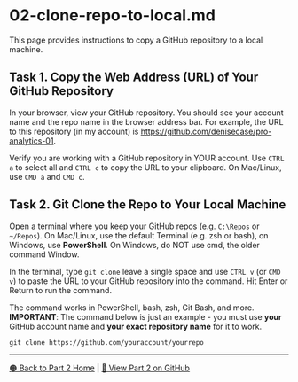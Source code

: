 # 02-clone-repo-to-local.md

This page provides instructions to copy a GitHub repository to a local machine.

## Task 1. Copy the Web Address (URL) of Your GitHub Repository

In your browser, view your GitHub repository.
You should see your account name and the repo name in the browser address bar.
For example, the URL to this repository (in my account) is <https://github.com/denisecase/pro-analytics-01>.

Verify you are working with a GitHub repository in YOUR account.
Use `CTRL a` to select all and `CTRL c` to copy the URL to your clipboard. On Mac/Linux, use `CMD a` and `CMD c`.

## Task 2. Git Clone the Repo to Your Local Machine

Open a terminal where you keep your GitHub repos (e.g. `C:\Repos` or `~/Repos`).
On Mac/Linux, use the default Terminal (e.g. zsh or bash), on Windows, use **PowerShell**. On Windows, do NOT use cmd, the older command Window. 

In the terminal, type `git clone` leave a single space and use `CTRL v` (or `CMD v`) to paste the URL to your GitHub repository into the command. Hit Enter or Return to run the command. 

The command works in PowerShell, bash, zsh, Git Bash, and more. 
**IMPORTANT**: The command below is just an example - you must use **your** GitHub account name and **your exact repository name** for it to work. 
 
```shell
git clone https://github.com/youraccount/yourrepo
```

---

[🟠 Back to Part 2 Home](https://denisecase.github.io/pro-analytics-01/02-project-initialization/PROJECT-INITIALIZATION.html) | [🔗 View Part 2 on GitHub](https://github.com/denisecase/pro-analytics-01/02-project-initialization/PROJECT-INITIALIZATION.md)
